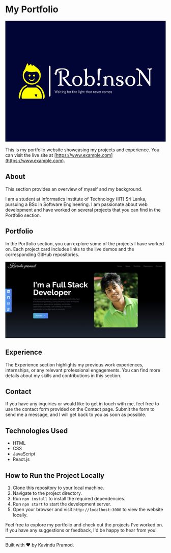 # My Portfolio

![Kavindu Pramod Logo](mylogo.png)

This is my portfolio website showcasing my projects and experience. You can visit the live site at [https://www.example.com](https://www.example.com).

## About

This section provides an overview of myself and my background.

I am a student at Informatics Institute of Technology (IIT) Sri Lanka, pursuing a BSc in Software Engineering. I am passionate about web development and have worked on several projects that you can find in the Portfolio section.

## Portfolio

In the Portfolio section, you can explore some of the projects I have worked on. Each project card includes links to the live demos and the corresponding GitHub repositories.

![Portfolio Preview](portfolio-preview.png)

## Experience

The Experience section highlights my previous work experiences, internships, or any relevant professional engagements. You can find more details about my skills and contributions in this section.

## Contact

If you have any inquiries or would like to get in touch with me, feel free to use the contact form provided on the Contact page. Submit the form to send me a message, and I will get back to you as soon as possible.

## Technologies Used

- HTML
- CSS
- JavaScript
- React.js


## How to Run the Project Locally

1. Clone this repository to your local machine.
2. Navigate to the project directory.
3. Run `npm install` to install the required dependencies.
4. Run `npm start` to start the development server.
5. Open your browser and visit `http://localhost:3000` to view the website locally.

Feel free to explore my portfolio and check out the projects I've worked on. If you have any suggestions or feedback, I'd be happy to hear from you!

---

Built with ❤️ by Kavindu Pramod.
